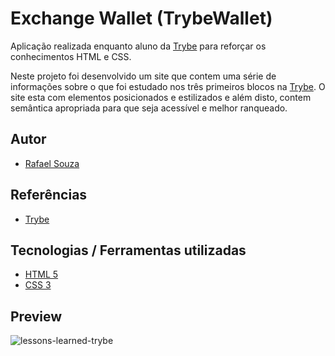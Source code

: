 # Exchange Wallet (TrybeWallet)

Aplicação realizada enquanto aluno da [Trybe](https://www.betrybe.com/) para reforçar os conhecimentos HTML e CSS.

Neste projeto foi desenvolvido um site que contem uma série de informações sobre o que foi estudado nos três primeiros blocos na 
[Trybe](https://www.betrybe.com/). O site esta com elementos posicionados e estilizados e além disto, contem semântica apropriada 
para que seja acessível e melhor ranqueado.

## Autor

- [Rafael Souza](https://github.com/Rafael-Souza-97)

## Referências

 - [Trybe](https://www.betrybe.com/)

## Tecnologias / Ferramentas utilizadas

- [HTML 5](https://html.com/)
- [CSS 3](https://www.w3.org/Style/CSS/Overview.en.html)

## Preview

![lessons-learned-trybe](https://user-images.githubusercontent.com/99055008/189138835-14bc1bdc-4518-46aa-8166-4d4a00d9dcd0.png)
